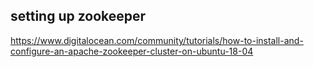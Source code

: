## setting up zookeeper 
https://www.digitalocean.com/community/tutorials/how-to-install-and-configure-an-apache-zookeeper-cluster-on-ubuntu-18-04
